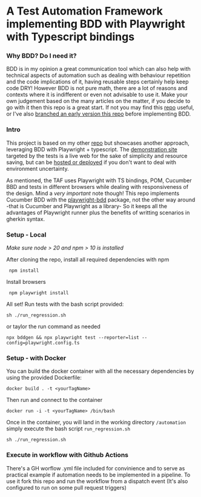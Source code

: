 # A Test Automation Framework implementing BDD with Playwright with Typescript bindings

### Why BDD? Do I need it?
BDD is in my opinion a great communication tool which can also help with technical aspects of automation such as dealing with behaviour repetition and the code implications of it, having reusable steps certainly help keep code DRY! However BDD is not pure math, there are a lot of reasons and contexts where it is indifferent or even not advisable to use it. Make your own judgement based on the many articles on the matter, if you decide to go with it then this repo is a great start. If not you may find this [repo](https://github.com/matiasleandronunez/typescript_automation_suite) useful, or I've also [branched an early version this repo](https://github.com/matiasleandronunez/playwright_ts_with_bdd/tree/release/without_bdd) before implementing BDD.

### Intro
This project is based on my other [repo](https://github.com/matiasleandronunez/typescript_automation_suite) but showcases another approach, leveraging BDD with Playwright + typescript. 
The [demonstration site](https://practicesoftwaretesting.com) targeted by the tests is a live web for the sake of simplicity and resource saving, but can be [hosted or deployed](https://github.com/testsmith-io/practice-software-testing) if you don't want to deal with environment uncertainty.

As mentioned, the TAF uses Playwright with TS bindings, POM, Cucumber BBD and tests in different browsers while dealing with responsiveness of the design.
Mind a _very important_ note though! This repo implements Cucumber BDD with the [playwright-bdd](https://github.com/vitalets/playwright-bdd) package, not the other way around -that is Cucumber and Playwright as a library- So it keeps all the advantages of Playwright runner plus the benefits of writting scenarios in gherkin syntax.

### Setup - Local
*Make sure node > 20 and npm > 10 is installed*

After cloning the repo, install all required dependencies with npm
```shell
 npm install 
 ```
Install browsers
```shell
 npm playwright install 
 ```

All set! Run tests with the bash script provided:
```shell
sh ./run_regression.sh
```
or taylor the run command as needed
```shell
npx bddgen && npx playwright test --reporter=list --config=playwright.config.ts
```

### Setup - with Docker
You can build the docker container with all the necessary dependencies by using the provided Dockerfile:

```shell 
docker build . -t <yourTagName>
```
Then run and connect to the container

```shell 
docker run -i -t <yourTagName> /bin/bash
```
Once in the container, you will land in the working directory ```/automation``` simply execute the bash script ``` run_regression.sh ```

```shell
sh ./run_regression.sh
```

### Execute in workflow with Github Actions
There's a GH worflow .yml file included for convinience and to serve as practical example if automation needs to be implemented in a pipeline. To use it fork this repo and run the workflow from a dispatch event (It's also configured to run on some pull request triggers)
